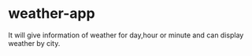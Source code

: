 # weather-app
It will give information of weather for day,hour or minute and can display weather by city.
